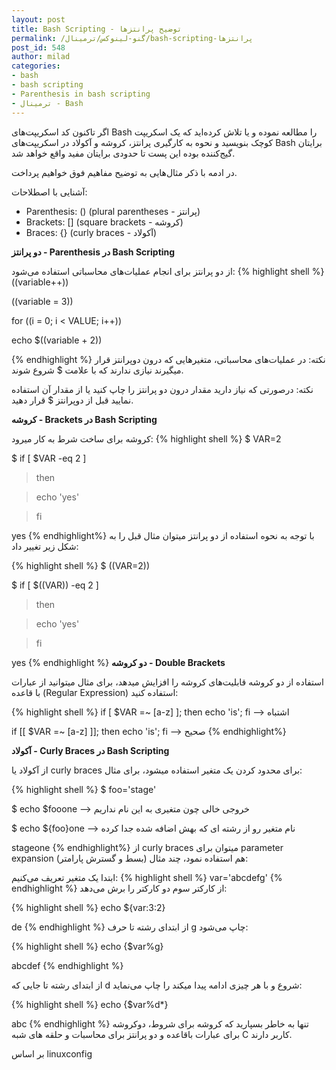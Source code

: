 ```yaml
---
layout: post
title: Bash Scripting - توضیح پرانتزها
permalink: /گنو-لینوکس/ترمینال/bash-scripting-پرانتزها
post_id: 548
author: milad
categories: 
- bash
- bash scripting
- Parenthesis in bash scripting
- ترمینال - Bash
---
```


اگر تاکنون کد اسکریپت‌های Bash را مطالعه نموده و یا تلاش کرده‌اید که یک اسکریپت کوچک بنویسید و نحوه به کارگیری پرانتز، کروشه و آکولاد در اسکریپت‌های Bash برایتان گیج‌کننده بوده این پست تا حدودی برایتان مفید واقع خواهد شد.

در ادمه با ذکر مثال‌هایی به توضیح مفاهیم فوق خواهیم پرداخت.


آشنایی با اصطلاحات:

- Parenthesis: () (plural parentheses - پرانتز)
- Brackets: [] (square brackets - کروشه)
- Braces: {} (curly braces - آکولاد)

**دو پرانتز - Parenthesis در Bash Scripting**

از دو پرانتز برای انجام عملیات‌های محاسباتی استفاده می‌شود:
{% highlight shell %}
((variable++))

((variable = 3))

for ((i = 0; i < VALUE; i++))

echo $((variable + 2))

{% endhighlight %}
نکته: در عملیات‌های محاسباتی، متغیرهایی که درون دوپرانتز قرار میگیرند نیازی ندارند که با علامت $ شروع شوند.

نکته: درصورتی که نیاز دارید مقدار درون دو پرانتز را چاپ کنید یا از مقدار آن استفاده نمایید قبل از دوپرانتز $ قرار دهید.

**کروشه - Brackets در Bash Scripting**

کروشه برای ساخت شرط به کار میرود:
{% highlight shell %}
$ VAR=2

$ if [ $VAR -eq 2 ]

> then

> echo 'yes'

> fi

yes
{% endhighlight%}
با توجه به نحوه استفاده از دو پرانتز میتوان مثال قبل را به شکل زیر تغییر داد:

{% highlight shell %}
$ ((VAR=2))

$ if [ $((VAR)) -eq 2 ]

> then

> echo 'yes'

> fi

yes
{% endhighlight %}
**دو کروشه - Double Brackets**

استفاده از دو کروشه قابلیت‌های کروشه را افزایش میدهد، برای مثال میتوانید از عبارات با قاعده (Regular Expression) استفاده کنید:

{% highlight shell %}
if [ $VAR =~ [a-z] ]; then echo 'is'; fi --> اشتباه

if [[ $VAR =~ [a-z] ]]; then echo 'is'; fi --> صحیح
{% endhighlight%}

**آکولاد - Curly Braces در Bash Scripting**

از آکولاد یا curly braces برای محدود کردن یک متغیر استفاده میشود، برای مثال:

{% highlight shell %}
$ foo='stage'

$ echo $fooone --> خروجی خالی چون متغیری به این نام نداریم

$ echo ${foo}one --> نام متغیر رو از رشته ای که بهش اضافه شده جدا کرده

stageone
{% endhighlight%}
از curly braces میتوان برای parameter expansion (بسط و گسترش پارامتر) هم استفاده نمود، چند مثال:

ابتدا یک متغیر تعریف می‌کنیم:
{% highlight shell %}
var='abcdefg'
{% endhighlight %}
از کارکتر سوم دو کارکتر را برش می‌دهد:

{% highlight shell %}
echo ${var:3:2}

de
{% endhighlight %}
از ابتدای رشته تا حرف g چاپ می‌شود:

{% highlight shell %}
echo {$var%g}

abcdef
{% endhighlight %}

از ابتدای رشته تا جایی که d شروع و با هر چیزی ادامه پیدا میکند را چاپ می‌نماید:

{% highlight shell %}
echo {$var%d*}

abc
{% endhighlight %}
تنها به خاطر بسپارید که کروشه برای شروط، دوکروشه برای عبارات باقاعده و دو پرانتز برای محاسبات و حلقه های شبه C کاربر دارند.

بر اساس linuxconfig
